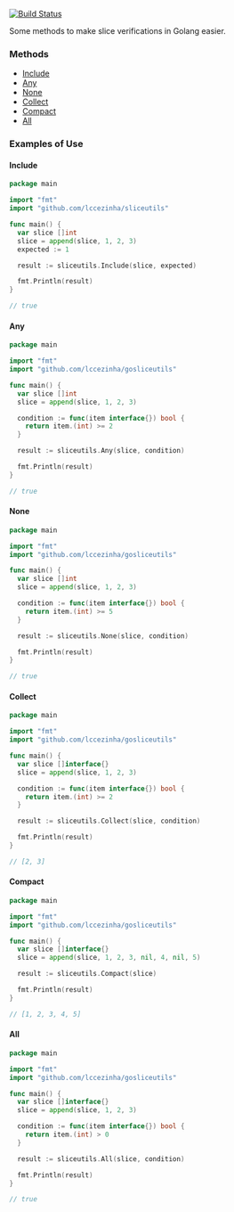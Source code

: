 [![Build Status](https://travis-ci.org/lccezinha/gosliceutils.svg?branch=master)](https://travis-ci.org/lccezinha/gosliceutils)

Some methods to make slice verifications in Golang easier.

### Methods

  - [Include](#include)
  - [Any](#any)
  - [None](#none)
  - [Collect](#collect)
  - [Compact](#compact)
  - [All](#all)

### Examples of Use

#### Include

```go
package main

import "fmt"
import "github.com/lccezinha/sliceutils"

func main() {
  var slice []int
  slice = append(slice, 1, 2, 3)
  expected := 1

  result := sliceutils.Include(slice, expected)

  fmt.Println(result)
}

// true
```

#### Any

```go
package main

import "fmt"
import "github.com/lccezinha/gosliceutils"

func main() {
  var slice []int
  slice = append(slice, 1, 2, 3)

  condition := func(item interface{}) bool {
    return item.(int) >= 2
  }

  result := sliceutils.Any(slice, condition)

  fmt.Println(result)
}

// true
```

#### None

```go
package main

import "fmt"
import "github.com/lccezinha/gosliceutils"

func main() {
  var slice []int
  slice = append(slice, 1, 2, 3)

  condition := func(item interface{}) bool {
    return item.(int) >= 5
  }

  result := sliceutils.None(slice, condition)

  fmt.Println(result)
}

// true
```

#### Collect

```go
package main

import "fmt"
import "github.com/lccezinha/gosliceutils"

func main() {
  var slice []interface{}
  slice = append(slice, 1, 2, 3)

  condition := func(item interface{}) bool {
    return item.(int) >= 2
  }

  result := sliceutils.Collect(slice, condition)

  fmt.Println(result)
}

// [2, 3]
```

#### Compact

```go
package main

import "fmt"
import "github.com/lccezinha/gosliceutils"

func main() {
  var slice []interface{}
  slice = append(slice, 1, 2, 3, nil, 4, nil, 5)

  result := sliceutils.Compact(slice)

  fmt.Println(result)
}

// [1, 2, 3, 4, 5]
```

#### All

```go
package main

import "fmt"
import "github.com/lccezinha/gosliceutils"

func main() {
  var slice []interface{}
  slice = append(slice, 1, 2, 3)

  condition := func(item interface{}) bool {
    return item.(int) > 0
  }

  result := sliceutils.All(slice, condition)

  fmt.Println(result)
}

// true
```
